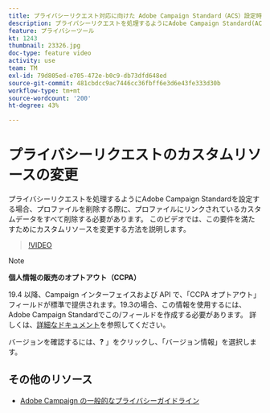 ```yaml
---
title: プライバシーリクエスト対応に向けた Adobe Campaign Standard（ACS）設定時のカスタムリソースの変更
description: プライバシーリクエストを処理するようにAdobe Campaign Standard(ACS)を設定する場合、プロファイルを削除する際に、プロファイルにリンクされているすべてのカスタムデータを削除する必要があります。 このビデオでは、この要件を満たすためにカスタムリソースを変更する方法を説明します。
feature: プライバシーツール
kt: 1243
thumbnail: 23326.jpg
doc-type: feature video
activity: use
team: TM
exl-id: 79d805ed-e705-472e-b0c9-db73dfd648ed
source-git-commit: 481cbdcc9ac7446cc36fbff6e3d6e43fe333d30b
workflow-type: tm+mt
source-wordcount: '200'
ht-degree: 43%

---
```


# プライバシーリクエストのカスタムリソースの変更

プライバシーリクエストを処理するようにAdobe Campaign Standardを設定する場合、プロファイルを削除する際に、プロファイルにリンクされているカスタムデータをすべて削除する必要があります。 このビデオでは、この要件を満たすためにカスタムリソースを変更する方法を説明します。

>[!VIDEO](https://video.tv.adobe.com/v/23326?quality=12)

>[!NOTE]
>
>**個人情報の販売のオプトアウト（CCPA）**
>
>19.4 以降、Campaign インターフェイスおよび API で、「CCPA オプトアウト」フィールドが標準で提供されます。19.3の場合、この情報を使用するには、Adobe Campaign Standardでこの/フィールドを作成する必要があります。 詳しくは、[詳細なドキュメント](https://experienceleague.adobe.com/docs/campaign-standard/using/getting-started/privacy/privacy-requests.html?lang=en#privacy-requests)を参照してください。
>
> バージョンを確認するには、**?** 」をクリックし、「バージョン情報」を選択します。

## その他のリソース

* [Adobe Campaign の一般的なプライバシーガイドライン](https://experienceleague.adobe.com/docs/campaign-classic/using/getting-started/privacy/privacy-management.html)
